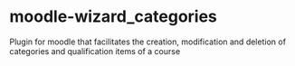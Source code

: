 # moodle-wizard_categories
Plugin for moodle that facilitates the creation, modification and deletion of categories and qualification items of a course

